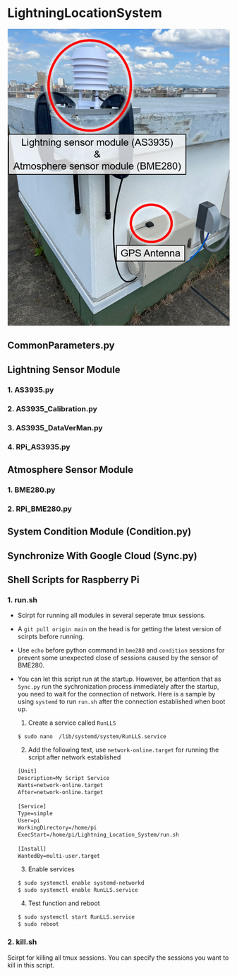 # LightningLocationSystem

![Alt text](/images/System_LightningSensor.png?raw=true "Optional Title")


## CommonParameters.py


## Lightning Sensor Module
### 1. AS3935.py
### 2. AS3935_Calibration.py
### 3. AS3935_DataVerMan.py
### 4. RPi_AS3935.py

## Atmosphere Sensor Module
### 1. BME280.py
### 2. RPi_BME280.py

## System Condition Module (Condition.py)

## Synchronize With Google Cloud (Sync.py)

## Shell Scripts for Raspberry Pi
### 1. run.sh
- Scirpt for running all modules in several seperate tmux sessions.

- A `git pull origin main` on the head is for getting the latest version of scirpts before running.

- Use `echo` before python command in `bme280` and `condition` sessions for prevent some unexpected close of sessions caused by the sensor of BME280.

- You can let this script run at the startup. However, be attention that as `Sync.py` run the sychronization process immediately after the startup, you need to wait for the connection of network. Here is a sample by using `systemd` to run `run.sh` after the connection established when boot up. 
    1. Create a service called `RunLLS`
    ```
    $ sudo nano  /lib/systemd/system/RunLLS.service
    ```
    2. Add the following text, use `network-online.target` for running the script after network established
    ```
    [Unit]
    Description=My Script Service
    Wants=network-online.target
    After=network-online.target
    
    [Service]
    Type=simple
    User=pi
    WorkingDirectory=/home/pi
    ExecStart=/home/pi/Lightning_Location_System/run.sh
    
    [Install]
    WantedBy=multi-user.target
    ```
   3. Enable services
    ```
    $ sudo systemctl enable systemd-networkd
    $ sudo systemctl enable RunLLS.service
    ```
  4. Test function and reboot
    ```
    $ sudo systemctl start RunLLS.service
    $ sudo reboot
    ```

### 2. kill.sh
Scirpt for killing all tmux sessions.
You can specify the sessions you want to kill in this script.

